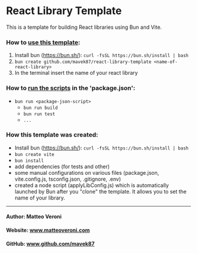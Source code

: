 # React Library Template

This is a template for building React libraries using Bun and Vite.

### How to <u>use this template</u>:

1) Install bun (https://bun.sh/): ```curl -fsSL https://bun.sh/install | bash```
2) ```bun create github.com/mavek87/react-library-template <name-of-react-library>```
3) In the terminal insert the name of your react library

### How to <u>run the scripts</u> in the 'package.json':

- ```bun run <package-json-script>```
  - ```bun run build```
  - ```bun run test```
  - ```...```

### How this template was created:

- Install bun (https://bun.sh/): ```curl -fsSL https://bun.sh/install | bash```
- ```bun create vite```
- ```bun install```
- add dependencies (for tests and other) 
- some manual configurations on various files (package.json, vite.config.js, tsconfig.json, .gitignore, .env)
- created a node script (applyLibConfig.js) which is automatically launched by Bun after you "clone" the template. It allows you to set the name of your library. 

------------------------

#### Author: Matteo Veroni
#### Website: www.matteoveroni.com
#### GitHub: www.github.com/mavek87
